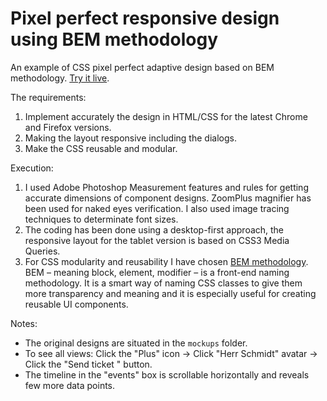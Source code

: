 # Pixel perfect responsive design using BEM methodology

An example of CSS pixel perfect adaptive design based on BEM methodology.
[Try it live](https://gibbok.github.io/bem-pixel-perfect-responsive-design/).

The requirements:
1. Implement accurately the design in HTML/CSS for the latest Chrome and Firefox versions.
2. Making the layout responsive including the dialogs. 
3. Make the CSS reusable and modular.

Execution:
1. I used Adobe Photoshop Measurement features and rules for getting accurate dimensions of component designs. ZoomPlus magnifier has been used for naked eyes verification. I also used image tracing techniques to determinate font sizes.
2. The coding has been done using a desktop-first approach, the responsive layout for the tablet version is based on CSS3 Media Queries.
3. For CSS modularity and reusability I have chosen [BEM methodology](http://getbem.com/).
BEM – meaning block, element, modifier – is a front-end naming methodology. It is a smart way of naming CSS classes to give them more transparency and meaning and it is especially useful for creating reusable UI components.

Notes:
- The original designs are situated in the `mockups` folder.
- To see all views: Click the "Plus" icon -> Click "Herr Schmidt" avatar -> Click the "Send ticket " button.
- The timeline in the "events" box is scrollable horizontally and reveals few more data points.
